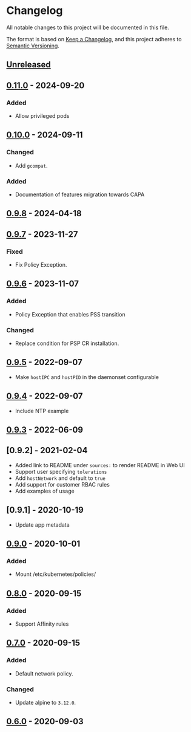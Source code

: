 # Changelog

All notable changes to this project will be documented in this file.

The format is based on [Keep a Changelog](https://keepachangelog.com/en/1.0.0/),
and this project adheres to [Semantic Versioning](https://semver.org/spec/v2.0.0.html).

## [Unreleased]

## [0.11.0] - 2024-09-20

### Added

- Allow privileged pods

## [0.10.0] - 2024-09-11

###  Changed

- Add `gcompat`.

### Added

- Documentation of features migration towards CAPA

## [0.9.8] - 2024-04-18

## [0.9.7] - 2023-11-27

### Fixed

- Fix Policy Exception.

## [0.9.6] - 2023-11-07

### Added

- Policy Exception that enables PSS transition

### Changed

- Replace condition for PSP CR installation.

## [0.9.5] - 2022-09-07

- Make `hostIPC` and `hostPID` in the daemonset configurable

## [0.9.4] - 2022-09-07

- Include NTP example

## [0.9.3] - 2022-06-09

## [0.9.2] - 2021-02-04

- Added link to README under `sources:` to render README in Web UI
- Support user specifying `tolerations`
- Add `hostNetwork` and default to `true`
- Add support for customer RBAC rules
- Add examples of usage

## [0.9.1] - 2020-10-19

- Update app metadata

## [0.9.0] - 2020-10-01

### Added

- Mount /etc/kubernetes/policies/

## [0.8.0] - 2020-09-15

### Added

- Support Affinity rules

## [0.7.0] - 2020-09-15

### Added

- Default network policy.

### Changed

- Update alpine to `3.12.0`.

## [0.6.0] - 2020-09-03


[Unreleased]: https://github.com/giantswarm/k8s-initiator-app/compare/v0.11.0...HEAD
[0.11.0]: https://github.com/giantswarm/k8s-initiator-app/compare/v0.10.0...v0.11.0
[0.10.0]: https://github.com/giantswarm/k8s-initiator-app/compare/v0.9.8...v0.10.0
[0.9.8]: https://github.com/giantswarm/k8s-initiator-app/compare/v0.9.7...v0.9.8
[0.9.7]: https://github.com/giantswarm/k8s-initiator-app/compare/v0.9.6...v0.9.7
[0.9.6]: https://github.com/giantswarm/k8s-initiator-app/compare/v0.9.5...v0.9.6
[0.9.5]: https://github.com/giantswarm/k8s-initiator-app/compare/v0.9.4...v0.9.5
[0.9.4]: https://github.com/giantswarm/k8s-initiator-app/compare/v0.9.3...v0.9.4
[0.9.3]: https://github.com/giantswarm/k8s-initiator-app/compare/v0.9.0...v0.9.3
[0.9.0]: https://github.com/giantswarm/k8s-initiator-app/compare/v0.8.0...v0.9.0
[0.8.0]: https://github.com/giantswarm/k8s-initiator-app/compare/v0.7.0...v0.8.0
[0.7.0]: https://github.com/giantswarm/k8s-initiator-app/compare/v0.6.0...v0.7.0
[0.6.0]: https://github.com/giantswarm/release-operator/releases/tag/v0.6.0
